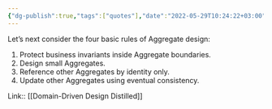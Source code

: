 ```yaml
---
{"dg-publish":true,"tags":["quotes"],"date":"2022-05-29T10:24:22+03:00","modified_at":"2022-06-01T09:18:03+03:00","title":"Aggregate Rules of Thumb","permalink":"/quotes/202205291024/","dgHomeLink":false,"dgPassFrontmatter":true}
---
```



Let’s next consider the four basic rules of Aggregate design: 
1. Protect business invariants inside Aggregate boundaries. 
2. Design small Aggregates. 
3. Reference other Aggregates by identity only. 
4. Update other Aggregates using eventual consistency.

Link:: [[Domain-Driven Design Distilled]]
